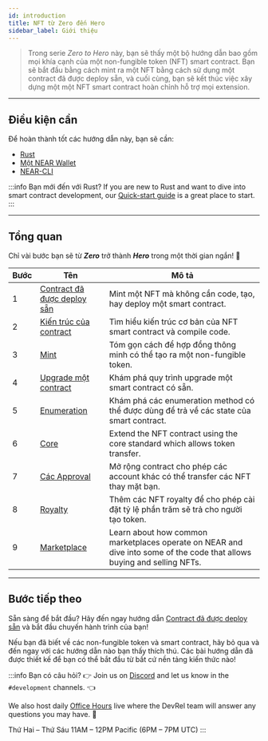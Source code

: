```yaml
---
id: introduction
title: NFT từ Zero đến Hero
sidebar_label: Giới thiệu
---
```


> Trong serie _Zero to Hero_ này, bạn sẽ thấy một bộ hướng dẫn bao gồm mọi khía cạnh của một non-fungible token (NFT) smart contract. Bạn sẽ bắt đầu bằng cách mint ra một NFT bằng cách sử dụng một contract đã được deploy sẵn, và cuối cùng, bạn sẽ kết thúc việc xây dựng một một NFT smart contract hoàn chỉnh hỗ trợ mọi extension.

---

## Điều kiện cần

Để hoàn thành tốt các hướng dẫn này, bạn sẽ cần:

- [Rust](/build/smart-contracts/quickstart#prerequisites)
- [Một NEAR Wallet](https://testnet.mynearwallet.com/create)
- [NEAR-CLI](/tools/near-cli#setup)

:::info Bạn mới đến với Rust? If you are new to Rust and want to dive into smart contract development, our [Quick-start guide](../../2.build/2.smart-contracts/quickstart.md) is a great place to start. :::

---

## Tổng quan

Chỉ vài bước bạn sẽ từ **_Zero_** trở thành **_Hero_** trong một thời gian ngắn! 💪

| Bước | Tên                                                                 | Mô tả                                                                                                                   |
| ---- | ------------------------------------------------------------------- | ----------------------------------------------------------------------------------------------------------------------- |
| 1    | [Contract đã được deploy sẵn](/tutorials/nfts/predeployed-contract) | Mint một NFT mà không cần code, tạo, hay deploy một smart contract.                                                     |
| 2    | [Kiến trúc của contract](/tutorials/nfts/skeleton)                  | Tìm hiểu kiến trúc cơ bản của NFT smart contract và compile code.                                                       |
| 3    | [Mint](/tutorials/nfts/minting)                                     | Tóm gọn cách để hợp đồng thông minh có thể tạo ra một non-fungible token.                                               |
| 4    | [Upgrade một contract](/tutorials/nfts/upgrade-contract)            | Khám phá quy trình upgrade một smart contract có sẵn.                                                                   |
| 5    | [Enumeration](/tutorials/nfts/enumeration)                          | Khám phá các enumeration method có thể được dùng để trả về các state của smart contract.                                |
| 6    | [Core](/tutorials/nfts/core)                                        | Extend the NFT contract using the core standard which allows token transfer.                                            |
| 7    | [Các Approval](/tutorials/nfts/approvals)                           | Mở rộng contract cho phép các account khác có thể transfer các NFT thay mặt bạn.                                        |
| 8    | [Royalty](/tutorials/nfts/royalty)                                  | Thêm các NFT royalty để cho phép cài đặt tỷ lệ phần trăm sẽ trả cho người tạo token.                                    |
| 9    | [Marketplace](/tutorials/nfts/marketplace)                          | Learn about how common marketplaces operate on NEAR and dive into some of the code that allows buying and selling NFTs. |


<!--
1. [Events](/tutorials/nfts/events): in this tutorial you'll explore the events extension, allowing the contract to react on certain events.
2. [Marketplace](/tutorials/nfts/marketplace): in the last tutorial you'll be exploring some key aspects of the marketplace contract.
-->

---

## Bước tiếp theo

Sẵn sàng để bắt đầu? Hãy đến ngay hướng dẫn [Contract đã được deploy sẵn](/tutorials/nfts/predeployed-contract) và bắt đầu chuyến hành trình của bạn!

Nếu bạn đã biết về các non-fungible token và smart contract, hãy bỏ qua và đến ngay với các hướng dẫn nào bạn thấy thích thú. Các bài hướng dẫn đã được thiết kế để bạn có thể bắt đầu từ bất cứ nền tảng kiến thức nào!

:::info Bạn có câu hỏi? 👉 Join us on [Discord](https://near.chat/) and let us know in the `#development` channels. 👈

We also host daily [Office Hours](https://pages.near.org/developers/get-help/office-hours/) live where the DevRel team will answer any questions you may have. 🤔

Thứ Hai – Thứ Sáu 11AM – 12PM Pacific (6PM – 7PM UTC) :::
